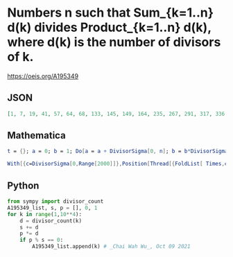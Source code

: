 # Numbers n such that Sum\_\{k\=1\.\.n\} d\(k\) divides Product\_\{k\=1\.\.n\} d\(k\), where d\(k\) is the number of divisors of k\.
https://oeis.org/A195349
## JSON
```JSON
[1, 7, 19, 41, 57, 64, 68, 133, 145, 149, 164, 235, 267, 291, 317, 336, 358, 419, 433, 503, 528, 566, 599, 612, 659, 726, 801, 927, 1017, 1035, 1077, 1118, 1190, 1206, 1213, 1281, 1297, 1309, 1320, 1323, 1367, 1446, 1473, 1485, 1516, 1595, 1611, 1634, 1941]
```
## Mathematica
```Mathematica
t = {}; a = 0; b = 1; Do[a = a + DivisorSigma[0, n]; b = b*DivisorSigma[0, n]; If[Mod[b, a] == 0, AppendTo[t, n]], {n, 2000}]; t (* _T. D. Noe_, Sep 16 2011 *)
```
```Mathematica
With[{c=DivisorSigma[0,Range[2000]]},Position[Thread[{FoldList[ Times,c], Accumulate[ c]}],_?(Divisible[#[[1]],#[[2]]]&),1,Heads->False]] // Flatten (* _Harvey P. Dale_, Apr 14 2019 *)
```
## Python
```Python
from sympy import divisor_count
A195349_list, s, p = [], 0, 1
for k in range(1,10**4):
    d = divisor_count(k)
    s += d
    p *= d
    if p % s == 0:
        A195349_list.append(k) # _Chai Wah Wu_, Oct 09 2021
```

